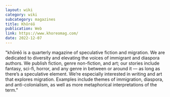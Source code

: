 ```yaml
---
layout: wiki
category: wiki
subcategory: magazines
title: Khōréō
publication: Web
link: https://www.khoreomag.com/
date: 2022-12-07
---
```


"khōréō is a quarterly magazine of speculative fiction and migration. We are dedicated to diversity and elevating the voices of immigrant and diaspora authors. We publish fiction, genre non-fiction, and art; our stories include fantasy, sci-fi, horror, and any genre in between or around it — as long as there’s a speculative element. We’re especially interested in writing and art that explores migration. Examples include themes of immigration, diaspora, and anti-colonialism, as well as more metaphorical interpretations of the term."
